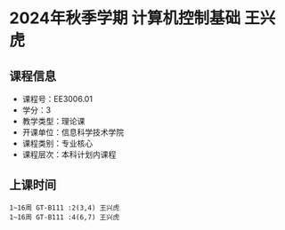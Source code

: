 # 2024年秋季学期 计算机控制基础 王兴虎






## 课程信息

- 课程号：EE3006.01
- 学分：3
- 教学类型：理论课
- 开课单位：信息科学技术学院
- 课程类别：专业核心
- 课程层次：本科计划内课程

## 上课时间

```
1~16周 GT-B111 :2(3,4) 王兴虎
1~16周 GT-B111 :4(6,7) 王兴虎
```

